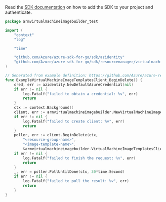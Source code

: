 Read the [SDK documentation](https://github.com/Azure/azure-sdk-for-go/blob/sdk%2Fresourcemanager%2Fvirtualmachineimagebuilder%2Farmvirtualmachineimagebuilder%2Fv0.4.0/sdk/resourcemanager/virtualmachineimagebuilder/armvirtualmachineimagebuilder/README.md) on how to add the SDK to your project and authenticate.

```go
package armvirtualmachineimagebuilder_test

import (
	"context"
	"log"

	"time"

	"github.com/Azure/azure-sdk-for-go/sdk/azidentity"
	"github.com/Azure/azure-sdk-for-go/sdk/resourcemanager/virtualmachineimagebuilder/armvirtualmachineimagebuilder"
)

// Generated from example definition: https://github.com/Azure/azure-rest-api-specs/tree/main/specification/imagebuilder/resource-manager/Microsoft.VirtualMachineImages/stable/2021-10-01/examples/DeleteImageTemplate.json
func ExampleVirtualMachineImageTemplatesClient_BeginDelete() {
	cred, err := azidentity.NewDefaultAzureCredential(nil)
	if err != nil {
		log.Fatalf("failed to obtain a credential: %v", err)
		return
	}
	ctx := context.Background()
	client, err := armvirtualmachineimagebuilder.NewVirtualMachineImageTemplatesClient("<subscription-id>", cred, nil)
	if err != nil {
		log.Fatalf("failed to create client: %v", err)
		return
	}
	poller, err := client.BeginDelete(ctx,
		"<resource-group-name>",
		"<image-template-name>",
		&armvirtualmachineimagebuilder.VirtualMachineImageTemplatesClientBeginDeleteOptions{ResumeToken: ""})
	if err != nil {
		log.Fatalf("failed to finish the request: %v", err)
		return
	}
	_, err = poller.PollUntilDone(ctx, 30*time.Second)
	if err != nil {
		log.Fatalf("failed to pull the result: %v", err)
		return
	}
}
```
